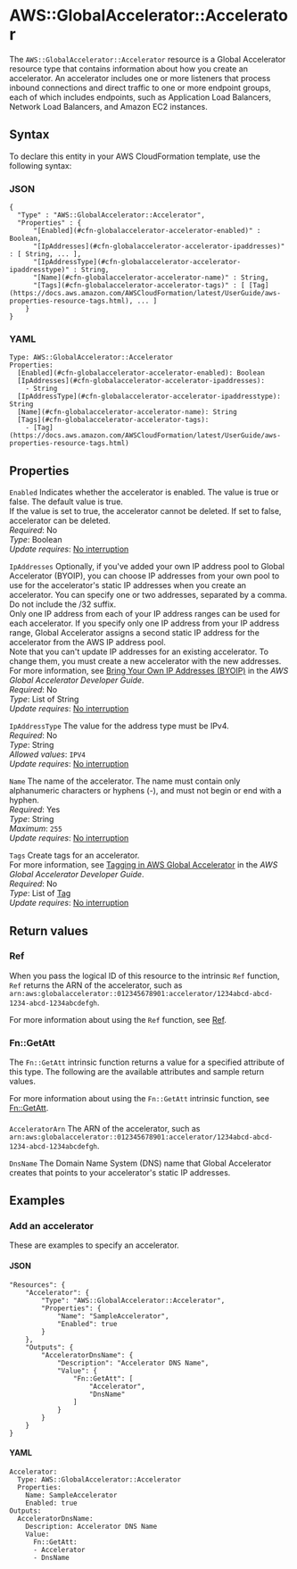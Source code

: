 # AWS::GlobalAccelerator::Accelerator<a name="aws-resource-globalaccelerator-accelerator"></a>

The `AWS::GlobalAccelerator::Accelerator` resource is a Global Accelerator resource type that contains information about how you create an accelerator\. An accelerator includes one or more listeners that process inbound connections and direct traffic to one or more endpoint groups, each of which includes endpoints, such as Application Load Balancers, Network Load Balancers, and Amazon EC2 instances\.

## Syntax<a name="aws-resource-globalaccelerator-accelerator-syntax"></a>

To declare this entity in your AWS CloudFormation template, use the following syntax:

### JSON<a name="aws-resource-globalaccelerator-accelerator-syntax.json"></a>

```
{
  "Type" : "AWS::GlobalAccelerator::Accelerator",
  "Properties" : {
      "[Enabled](#cfn-globalaccelerator-accelerator-enabled)" : Boolean,
      "[IpAddresses](#cfn-globalaccelerator-accelerator-ipaddresses)" : [ String, ... ],
      "[IpAddressType](#cfn-globalaccelerator-accelerator-ipaddresstype)" : String,
      "[Name](#cfn-globalaccelerator-accelerator-name)" : String,
      "[Tags](#cfn-globalaccelerator-accelerator-tags)" : [ [Tag](https://docs.aws.amazon.com/AWSCloudFormation/latest/UserGuide/aws-properties-resource-tags.html), ... ]
    }
}
```

### YAML<a name="aws-resource-globalaccelerator-accelerator-syntax.yaml"></a>

```
Type: AWS::GlobalAccelerator::Accelerator
Properties: 
  [Enabled](#cfn-globalaccelerator-accelerator-enabled): Boolean
  [IpAddresses](#cfn-globalaccelerator-accelerator-ipaddresses): 
    - String
  [IpAddressType](#cfn-globalaccelerator-accelerator-ipaddresstype): String
  [Name](#cfn-globalaccelerator-accelerator-name): String
  [Tags](#cfn-globalaccelerator-accelerator-tags): 
    - [Tag](https://docs.aws.amazon.com/AWSCloudFormation/latest/UserGuide/aws-properties-resource-tags.html)
```

## Properties<a name="aws-resource-globalaccelerator-accelerator-properties"></a>

`Enabled`  <a name="cfn-globalaccelerator-accelerator-enabled"></a>
Indicates whether the accelerator is enabled\. The value is true or false\. The default value is true\.   
If the value is set to true, the accelerator cannot be deleted\. If set to false, accelerator can be deleted\.  
*Required*: No  
*Type*: Boolean  
*Update requires*: [No interruption](https://docs.aws.amazon.com/AWSCloudFormation/latest/UserGuide/using-cfn-updating-stacks-update-behaviors.html#update-no-interrupt)

`IpAddresses`  <a name="cfn-globalaccelerator-accelerator-ipaddresses"></a>
Optionally, if you've added your own IP address pool to Global Accelerator \(BYOIP\), you can choose IP addresses from your own pool to use for the accelerator's static IP addresses when you create an accelerator\. You can specify one or two addresses, separated by a comma\. Do not include the /32 suffix\.  
Only one IP address from each of your IP address ranges can be used for each accelerator\. If you specify only one IP address from your IP address range, Global Accelerator assigns a second static IP address for the accelerator from the AWS IP address pool\.  
 Note that you can't update IP addresses for an existing accelerator\. To change them, you must create a new accelerator with the new addresses\.  
For more information, see [Bring Your Own IP Addresses \(BYOIP\)](https://docs.aws.amazon.com/global-accelerator/latest/dg/using-byoip.html) in the *AWS Global Accelerator Developer Guide*\.  
*Required*: No  
*Type*: List of String  
*Update requires*: [No interruption](https://docs.aws.amazon.com/AWSCloudFormation/latest/UserGuide/using-cfn-updating-stacks-update-behaviors.html#update-no-interrupt)

`IpAddressType`  <a name="cfn-globalaccelerator-accelerator-ipaddresstype"></a>
The value for the address type must be IPv4\.   
*Required*: No  
*Type*: String  
*Allowed values*: `IPV4`  
*Update requires*: [No interruption](https://docs.aws.amazon.com/AWSCloudFormation/latest/UserGuide/using-cfn-updating-stacks-update-behaviors.html#update-no-interrupt)

`Name`  <a name="cfn-globalaccelerator-accelerator-name"></a>
The name of the accelerator\. The name must contain only alphanumeric characters or hyphens \(\-\), and must not begin or end with a hyphen\.  
*Required*: Yes  
*Type*: String  
*Maximum*: `255`  
*Update requires*: [No interruption](https://docs.aws.amazon.com/AWSCloudFormation/latest/UserGuide/using-cfn-updating-stacks-update-behaviors.html#update-no-interrupt)

`Tags`  <a name="cfn-globalaccelerator-accelerator-tags"></a>
Create tags for an accelerator\.  
For more information, see [Tagging in AWS Global Accelerator](https://docs.aws.amazon.com/global-accelerator/latest/dg/tagging-in-global-accelerator.html) in the *AWS Global Accelerator Developer Guide*\.  
*Required*: No  
*Type*: List of [Tag](https://docs.aws.amazon.com/AWSCloudFormation/latest/UserGuide/aws-properties-resource-tags.html)  
*Update requires*: [No interruption](https://docs.aws.amazon.com/AWSCloudFormation/latest/UserGuide/using-cfn-updating-stacks-update-behaviors.html#update-no-interrupt)

## Return values<a name="aws-resource-globalaccelerator-accelerator-return-values"></a>

### Ref<a name="aws-resource-globalaccelerator-accelerator-return-values-ref"></a>

When you pass the logical ID of this resource to the intrinsic `Ref` function, `Ref` returns the ARN of the accelerator, such as `arn:aws:globalaccelerator::012345678901:accelerator/1234abcd-abcd-1234-abcd-1234abcdefgh`\.

For more information about using the `Ref` function, see [Ref](https://docs.aws.amazon.com/AWSCloudFormation/latest/UserGuide/intrinsic-function-reference-ref.html)\.

### Fn::GetAtt<a name="aws-resource-globalaccelerator-accelerator-return-values-fn--getatt"></a>

The `Fn::GetAtt` intrinsic function returns a value for a specified attribute of this type\. The following are the available attributes and sample return values\.

For more information about using the `Fn::GetAtt` intrinsic function, see [Fn::GetAtt](https://docs.aws.amazon.com/AWSCloudFormation/latest/UserGuide/intrinsic-function-reference-getatt.html)\.

#### <a name="aws-resource-globalaccelerator-accelerator-return-values-fn--getatt-fn--getatt"></a>

`AcceleratorArn`  <a name="AcceleratorArn-fn::getatt"></a>
The ARN of the accelerator, such as `arn:aws:globalaccelerator::012345678901:accelerator/1234abcd-abcd-1234-abcd-1234abcdefgh`\.

`DnsName`  <a name="DnsName-fn::getatt"></a>
The Domain Name System \(DNS\) name that Global Accelerator creates that points to your accelerator's static IP addresses\.

## Examples<a name="aws-resource-globalaccelerator-accelerator--examples"></a>



### Add an accelerator<a name="aws-resource-globalaccelerator-accelerator--examples--Add_an_accelerator"></a>

These are examples to specify an accelerator\.

#### JSON<a name="aws-resource-globalaccelerator-accelerator--examples--Add_an_accelerator--json"></a>

```
"Resources": {
    "Accelerator": {
        "Type": "AWS::GlobalAccelerator::Accelerator",
        "Properties": {
            "Name": "SampleAccelerator",
            "Enabled": true
        }
    },
    "Outputs": {
        "AcceleratorDnsName": {
            "Description": "Accelerator DNS Name",
            "Value": {
                "Fn::GetAtt": [
                    "Accelerator",
                    "DnsName"
                ]
            }
        }
    }      
}
```

#### YAML<a name="aws-resource-globalaccelerator-accelerator--examples--Add_an_accelerator--yaml"></a>

```
Accelerator:
  Type: AWS::GlobalAccelerator::Accelerator
  Properties:
    Name: SampleAccelerator
    Enabled: true
Outputs:
  AcceleratorDnsName:
    Description: Accelerator DNS Name
    Value:
      Fn::GetAtt:
      - Accelerator
      - DnsName
```